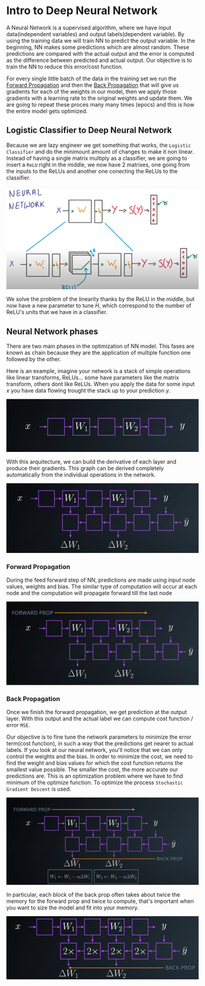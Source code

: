 # Intro to Deep Neural Network

A Neural Network is a supervised algorithm, where we have input data(independent variables) and output labels(dependent variable). By using the training data we will train NN to predict the output variable. In the beginning, NN makes some predictions which are almost random. These predictions are compared with the actual output and the error is computed as the difference between predicted and actual output. Our objective is to train the NN to reduce this error/cost function.

For every single little batch of the data in the training set we run the [Forward Propagation](#forward-propagation) and then the [Back Propagation](#back-propagation) that will give us gradients for each of the weights in our model, then we apply those gradients with a learning rate to the original weights and update them. We are going to repeat these proces many many times (epocs) and this is how the entire model gets optimized.

## Logistic Classifier to Deep Neural Network

Because we are lazy engineer we get something that works, the `Logistic Classifier` and do the minimount amount of changes to make it non linear. Instead of having a single matrix multiply as a classifier, we are going to insert a `ReLU` right in the middle, we now have 2 matrixes, one going from the inputs to the ReLUs and another one conecting the ReLUs to the classifier.

![Udacity](../_images/DNN-neuralnetworkwithrelu.png)

We solve the problem of the linearity thanks by the ReLU in the middle, but now have a new parameter to tune $H$, which correspond to the number of ReLU's units that we have in a classifier.

## Neural Network phases

There are two main phases in the optimization of NN model. This fases are known as chain because they are the application of multiple function one followed by the other.

Here is an example, imagine your network is a stack of simple operations like linear transforms, ReLUs... some have parameters like the matrix transform, others dont like ReLUs. When you apply the data for some input $x$ you have data flowing trought the stack up to your prediction $y$.

![Udacity](../_images/DNN-flowingstack.png)

With this arquitecture, we can build the derivative of each layer and produce their gradients. This graph can be derived completely automatically from the individual operations in the network.

![Udacity](../_images/DNN-backpropgraph.png)

### Forward Propagation

During the feed forward step of NN, predictions are made using input node values, weights and bias. The similar type of computation will occur at each node and the computation will propagate forward till the last node

![Udacity](../_images/DNN-forwardprop.png)

### Back Propagation

Once we finish the forward propagation, we get prediction at the output layer. With this output and the actual label we can compute cost function / error `MSE`.

Our objective is to fine tune the network parameters to minimize the error term(cost function), in such a way that the predictions get nearer to actual labels. If you look at our neural network, you'll notice that we can only control the weights and the bias. In order to minimize the cost, we need to find the weight and bias values for which the cost function returns the smallest value possible. The smaller the cost, the more accurate our predictions are. This is an optimization problem where we have to find minimum of the optimize function. To optimize the process `Stochastic Gradient Descent` is used.

![Udacity](../_images/DNN-backprop.png)

In particular, each block of the back prop often takes about twice the memory for the forward prop and twice to compute, that's important when you want to size the model and fit into your memory.

![Udacity](../_images/DNN-backpropcostvsforwardprop.png)

